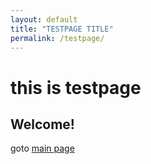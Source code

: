 ```yaml
---
layout: default
title: "TESTPAGE TITLE"
permalink: /testpage/
---
```


# this is testpage
## Welcome!
goto [main page](https://Ginkgo51253.github.io)
